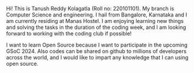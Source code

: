 Hi! This is Tanush Reddy Kolagatla (Roll no: 220101101). My branch is Computer Science and engineering. I hail from Bangalore, Karnataka and I am currently residing at Manas Hostel.
I am enjoying learning new things and solving the tasks in the duration of the coding week, and I am looking forward to working with the coding club if possible!

I want to learn Open Source because I want to participate in the upcoming GSoC 2024.
Also codes can be shared on github to millions of developers across the world, and I would like to impart any knowledge that I can using open source.
